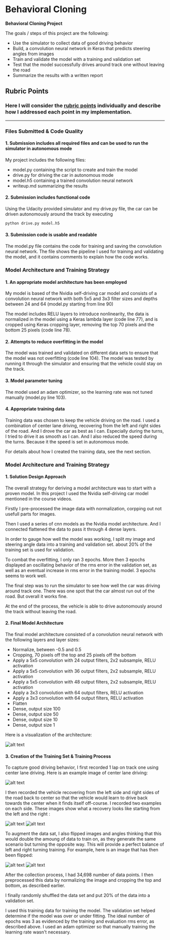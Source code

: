 # **Behavioral Cloning** 

**Behavioral Cloning Project**

The goals / steps of this project are the following:
* Use the simulator to collect data of good driving behavior
* Build, a convolution neural network in Keras that predicts steering angles from images
* Train and validate the model with a training and validation set
* Test that the model successfully drives around track one without leaving the road
* Summarize the results with a written report


[//]: # (Image References)

[nvidia_cnn_image]: ./writeup_images/nvidia_cnn_architecture.png "Nvidia Model Visualization"
[center]: ./writeup_images/center.jpg "Center Driving"
[left]: ./writeup_images/recovery_left.png "Left Recovery Image"
[right]: ./writeup_images/recovery_right.png "Right Recovery Image"
[normal]: ./writeup_images/normal.jpg "Normal Image"
[flipped]: ./writeup_images/center_flipped.jpg "Flipped Image"

## Rubric Points
### Here I will consider the [rubric points](https://review.udacity.com/#!/rubrics/432/view) individually and describe how I addressed each point in my implementation.  

---
### Files Submitted & Code Quality

#### 1. Submission includes all required files and can be used to run the simulator in autonomous mode

My project includes the following files:
* model.py containing the script to create and train the model
* drive.py for driving the car in autonomous mode
* model.h5 containing a trained convolution neural network 
* writeup.md summarizing the results

#### 2. Submission includes functional code
Using the Udacity provided simulator and my drive.py file, the car can be driven autonomously around the track by executing 
```sh
python drive.py model.h5
```

#### 3. Submission code is usable and readable

The model.py file contains the code for training and saving the convolution neural network. The file shows the pipeline I used for training and validating the model, and it contains comments to explain how the code works.

### Model Architecture and Training Strategy

#### 1. An appropriate model architecture has been employed

My model is based of the Nvidia self-driving car model and consists of a convolution neural network with both 5x5 and 3x3 filter sizes and depths between 24 and 64 (model.py starting from line 90) 

The model includes RELU layers to introduce nonlinearity, the data is normalized in the model using a Keras lambda layer (code line 77), and is cropped using Keras cropping layer, removing the top 70 pixels and the bottom 25 pixels (code line 78). 

#### 2. Attempts to reduce overfitting in the model

The model was trained and validated on different data sets to ensure that the model was not overfitting (code line 104). The model was tested by running it through the simulator and ensuring that the vehicle could stay on the track.

#### 3. Model parameter tuning

The model used an adam optimizer, so the learning rate was not tuned manually (model.py line 103).

#### 4. Appropriate training data

Training data was chosen to keep the vehicle driving on the road. I used a combination of center lane driving, recovering from the left and right sides of the road. And I drove the car as best as I can. Especially during the turns, I tried to drive it as smooth as I can. And I also reduced the speed during the turns. Because it the speed is set in autonomous mode.

For details about how I created the training data, see the next section. 

### Model Architecture and Training Strategy

#### 1. Solution Design Approach

The overall strategy for deriving a model architecture was to start with a proven model. In this project I used the Nvidia self-driving car model mentioned in the course videos.

Firstly I pre-processed the image data with normalization, corpping out not usefull parts for images.

Then I used a series of cnn models as the Nvidia model architecture. And I connected flattened the data to pass it through 4 dense layers.

In order to gauge how well the model was working, I split my image and steering angle data into a training and validation set. about 20% of the training set is used for validation.

To combat the overfitting, I only ran 3 epochs. More then 3 epochs displayed an oscillating behavior of the rms error in the validation set, as well as an eventual increase in rms error in the training model. 3 epochs seems to work well.

The final step was to run the simulator to see how well the car was driving around track one. There was one spot that the car almost run out of the road. But overall it works fine.

At the end of the process, the vehicle is able to drive autonomously around the track without leaving the road.

#### 2. Final Model Architecture

The final model architecture consisted of a convolution neural network with the following layers and layer sizes:

* Normalize, between -0.5 and 0.5
* Cropping, 70 pixels off the top and 25 pixels off the bottom
* Apply a 5x5 convolution with 24 output filters, 2x2 subsample, RELU activation
* Apply a 5x5 convolution with 36 output filters, 2x2 subsample, RELU activation
* Apply a 5x5 convolution with 48 output filters, 2x2 subsample, RELU activation
* Apply a 3x3 convolution with 64 output filters, RELU activation
* Apply a 3x3 convolution with 64 output filters, RELU activation
* Flatten
* Dense, output size 100
* Dense, output size 50
* Dense, output size 10
* Dense, output size 1

Here is a visualization of the architecture:

![alt text][nvidia_cnn_image]

#### 3. Creation of the Training Set & Training Process

To capture good driving behavior, I first recorded 1 lap on track one using center lane driving. Here is an example image of center lane driving:

![alt text][center]

I then recorded the vehicle recovering from the left side and right sides of the road back to center so that the vehicle would learn to drive back towards the center when it finds itself off-course. I recorded two examples on each side. These images show what a recovery looks like starting from the left and the right :

![alt text][left]
![alt text][right]

To augment the data sat, I also flipped images and angles thinking that this would double the amoung of data to train on, as they generate the same scenario but turning the opposite way. This will provide a perfect balance of left and right turning training. For example, here is an image that has then been flipped:

![alt text][normal]
![alt text][flipped]

After the collection process, I had 34,698 number of data points. I then preprocessed this data by normalizing the image and cropping the top and bottom, as described earlier.

I finally randomly shuffled the data set and put 20% of the data into a validation set. 

I used this training data for training the model. The validation set helped determine if the model was over or under fitting. The ideal number of epochs was 3 as evidenced by the training and evaluation rms error, as described above. I used an adam optimizer so that manually training the learning rate wasn't necessary.